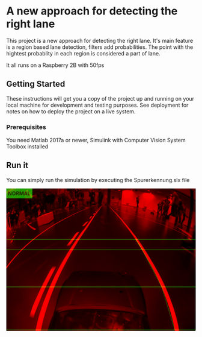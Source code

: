 # A new approach for detecting the right lane

This project is a new approach for detecting the right lane.
It's main feature is a region based lane detection, filters add probabilities. 
The point with the hightest probablity in each region is considered a part of lane.

It all runs on a Raspberry 2B with 50fps

## Getting Started

These instructions will get you a copy of the project up and running on your local machine for development and testing purposes. See deployment for notes on how to deploy the project on a live system.

### Prerequisites

You need Matlab 2017a or newer, Simulink with Computer Vision System Toolbox installed

## Run it

You can simply run the simulation by executing the Spurerkennung.slx file



![Norma](https://github.com/AlexChrisF/NewApproachForLaneDetection/blob/master/Pictures/normal.png)
